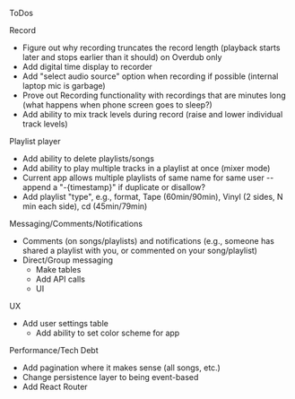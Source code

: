 ToDos

Record
- Figure out why recording truncates the record length (playback starts later and stops earlier than it should) on Overdub only
- Add digital time display to recorder
- Add "select audio source" option when recording if possible (internal laptop mic is garbage)
- Prove out Recording functionality with recordings that are minutes long (what happens when phone screen goes to sleep?)
- Add ability to mix track levels during record (raise and lower individual track levels)

Playlist player
- Add ability to delete playlists/songs
- Add ability to play multiple tracks in a playlist at once (mixer mode)
- Current app allows multiple playlists of same name for same user -- append a "-{timestamp}" if duplicate or disallow?
- Add playlist "type", e.g., format, Tape (60min/90min), Vinyl (2 sides, N min each side), cd (45min/79min)

Messaging/Comments/Notifications
- Comments (on songs/playlists) and notifications (e.g., someone has shared a playlist with you, or commented on your song/playlist)
- Direct/Group messaging
    - Make tables
    - Add API calls
    - UI

UX
- Add user settings table
    - Add ability to set color scheme for app

Performance/Tech Debt
- Add pagination where it makes sense (all songs, etc.)
- Change persistence layer to being event-based
- Add React Router
